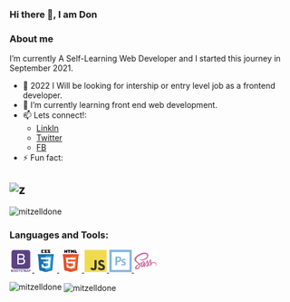 ### Hi there 👋, I am Don

### About me
I’m currently A Self-Learning Web Developer and I started this journey in September 2021. 
- 🦾 2022 I Will be looking for intership or entry level job as a frontend developer.
- 🌱 I’m currently learning front end web development.
- 📫 Lets connect!: 
  - [LinkIn](https://www.linkedin.com/in/mitzelldone-majilang-v-95ab3b21b/) 
  - [Twitter](https://twitter.com/Donee96)
  - [FB](https://www.facebook.com/Mzdone96/)
- ⚡ Fun fact:
## ![z](https://c.tenor.com/BFLvU0UB74AAAAAC/office-sentence.gif) 
<p align="left"> <img src="https://komarev.com/ghpvc/?username=mitzelldone&label=Profile%20views&color=0e75b6&style=flat" alt="mitzelldone" /> </p>


<h3 align="left">Languages and Tools:</h3>
<p align="left"> <a href="https://getbootstrap.com" target="_blank"> <img src="https://raw.githubusercontent.com/devicons/devicon/master/icons/bootstrap/bootstrap-plain-wordmark.svg" alt="bootstrap" width="40" height="40"/> </a> <a href="https://www.w3schools.com/css/" target="_blank"> <img src="https://raw.githubusercontent.com/devicons/devicon/master/icons/css3/css3-original-wordmark.svg" alt="css3" width="40" height="40"/> </a> <a href="https://www.w3.org/html/" target="_blank"> <img src="https://raw.githubusercontent.com/devicons/devicon/master/icons/html5/html5-original-wordmark.svg" alt="html5" width="40" height="40"/> </a> <a href="https://developer.mozilla.org/en-US/docs/Web/JavaScript" target="_blank"> <img src="https://raw.githubusercontent.com/devicons/devicon/master/icons/javascript/javascript-original.svg" alt="javascript" width="40" height="40"/> </a>  <a href="https://www.photoshop.com/en" target="_blank"> <img src="https://raw.githubusercontent.com/devicons/devicon/master/icons/photoshop/photoshop-line.svg" alt="photoshop" width="40" height="40"/> </a> <a href="https://sass-lang.com" target="_blank"> <img src="https://raw.githubusercontent.com/devicons/devicon/master/icons/sass/sass-original.svg" alt="sass" width="40" height="40"/> </a> </p>

<p><img align="left" src="https://github-readme-stats.vercel.app/api/top-langs?username=mitzelldone&theme=bear&show_icons=true&locale=en&layout=compact" alt="mitzelldone" /></p>

<p>&nbsp;<img align="center" src="https://github-readme-stats.vercel.app/api?username=mitzelldone&theme=bear&show_icons=true&locale=en" alt="mitzelldone" /></p>

